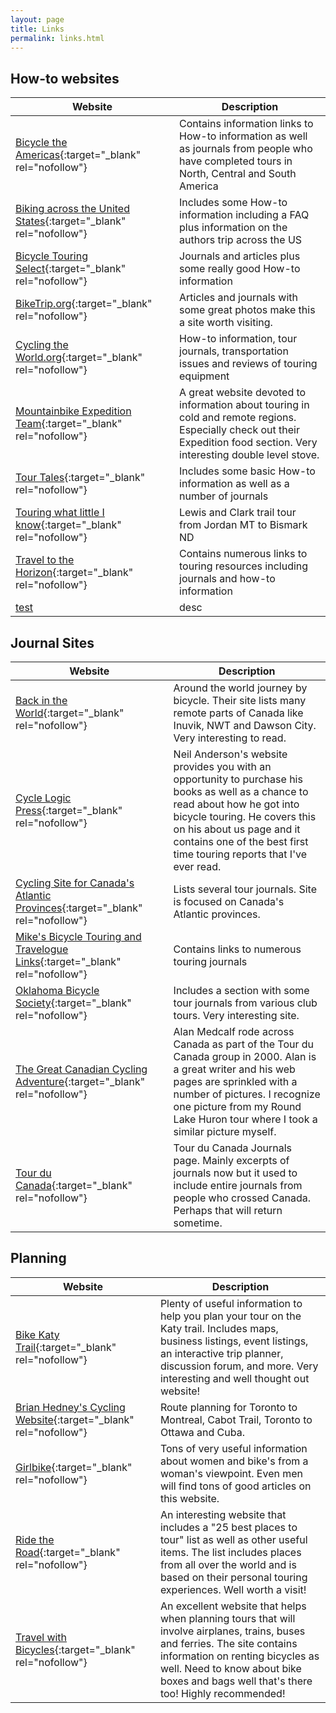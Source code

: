 ```yaml
---
layout: page
title: Links
permalink: links.html
---
```



## How-to websites

| Website      | Description |
| ----------- | ----------- |
| [Bicycle the Americas](http://www.bicycletheamericas.com/){:target="_blank" rel="nofollow"}      | Contains information links to How-to information as well as journals from people who have completed tours in North, Central and South America       |
| [Biking across the United States](http://www.biketouring.net/){:target="_blank" rel="nofollow"}      | Includes some How-to information including a FAQ plus information on the authors trip across the US        |
| [Bicycle Touring Select](http://www.inet.uni2.dk/~ernst/touring/){:target="_blank" rel="nofollow"}      | Journals and articles plus some really good How-to information        |
| [BikeTrip.org](http://www.biketrip.org/){:target="_blank" rel="nofollow"}      | Articles and journals with some great photos make this a site worth visiting.        |
| [Cycling the World.org](http://www.cyclingtheworld.org/){:target="_blank" rel="nofollow"}      | How-to information, tour journals, transportation issues and reviews of touring equipment        |
| [Mountainbike Expedition Team](http://www.mountainbike-expedition-team.de/page.html){:target="_blank" rel="nofollow"}      | A great website devoted to information about touring in cold and remote regions. Especially check out their Expedition food section. Very interesting double level stove.        |
| [Tour Tales](http://www.tour-tales.com/){:target="_blank" rel="nofollow"}      | Includes some basic How-to information as well as a number of journals        |
| [Touring what little I know](http://www.mountainbikingx.com/Ride/Touring/touring.htm){:target="_blank" rel="nofollow"}      | Lewis and Clark trail tour from Jordan MT to Bismark ND        |
| [Travel to the Horizon](http://www.raph.nl/cgi-bin/dbman/db.pl){:target="_blank" rel="nofollow"}      | Contains numerous links to touring resources including journals and how-to information        |
| [test](link)      | desc        |




## Journal Sites

| Website      | Description |
| ----------- | ----------- |
| [Back in the World](http://www.backintheworld.com/){:target="_blank" rel="nofollow"}      | Around the world journey by bicycle. Their site lists many remote parts of Canada like Inuvik, NWT and Dawson City. Very interesting to read.        |
| [Cycle Logic Press](http://www.cyclelogicpress.com/){:target="_blank" rel="nofollow"}      | Neil Anderson's website provides you with an opportunity to purchase his books as well as a chance to read about how he got into bicycle touring. He covers this on his about us page and it contains one of the best first time touring reports that I've ever read.        |
| [Cycling Site for Canada's Atlantic Provinces](http://www.atlanticcanadacycling.com/planning/journals/index.html){:target="_blank" rel="nofollow"}      | Lists several tour journals. Site is focused on Canada's Atlantic provinces.        |
| [Mike's Bicycle Touring and Travelogue Links](http://www.mikebentley.com/bike/touring.htm){:target="_blank" rel="nofollow"}      | Contains links to numerous touring journals        |
| [Oklahoma Bicycle Society](http://www.oklahomabicyclesociety.com/tales.htm){:target="_blank" rel="nofollow"}      | Includes a section with some tour journals from various club tours. Very interesting site.        |
| [The Great Canadian Cycling Adventure](http://www.medcalf.ca/){:target="_blank" rel="nofollow"}      | Alan Medcalf rode across Canada as part of the Tour du Canada group in 2000. Alan is a great writer and his web pages are sprinkled with a number of pictures. I recognize one picture from my Round Lake Huron tour where I took a similar picture myself.        |
| [Tour du Canada](http://www.tourducanada.com/Journals.htm){:target="_blank" rel="nofollow"}      | Tour du Canada Journals page. Mainly excerpts of journals now but it used to include entire journals from people who crossed Canada. Perhaps that will return sometime.        |

## Planning

| Website      | Description |
| ----------- | ----------- |
| [Bike Katy Trail](http://www.bikekatytrail.com/){:target="_blank" rel="nofollow"}      | Plenty of useful information to help you plan your tour on the Katy trail. Includes maps, business listings, event listings, an interactive trip planner, discussion forum, and more. Very interesting and well thought out website!        |
| [Brian Hedney's Cycling Website](http://www.hedney.com/){:target="_blank" rel="nofollow"}      | Route planning for Toronto to Montreal, Cabot Trail, Toronto to Ottawa and Cuba.        |
| [Girlbike](http://www.girlbike.com/){:target="_blank" rel="nofollow"}      | Tons of very useful information about women and bike's from a woman's viewpoint. Even men will find tons of good articles on this website.        |
| [Ride the Road](http://www.ridetheroad.com/){:target="_blank" rel="nofollow"}      | An interesting website that includes a "25 best places to tour" list as well as other useful items. The list includes places from all over the world and is based on their personal touring experiences. Well worth a visit!        |
| [Travel with Bicycles](http://www.bikeaccess.net/){:target="_blank" rel="nofollow"}      | An excellent website that helps when planning tours that will involve airplanes, trains, buses and ferries. The site contains information on renting bicycles as well. Need to know about bike boxes and bags well that's there too! Highly recommended!        |

